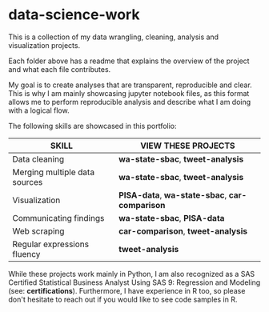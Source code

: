 # data-science-work
This is a collection of my data wrangling, cleaning, analysis and visualization projects. 

Each folder above has a readme that explains the overview of the project and what each file contributes.

My goal is to create analyses that are transparent, reproducible and clear. This is why I am mainly showcasing jupyter notebook files, as this format allows me to perform reproducible analysis and describe what I am doing with a logical flow.

The following skills are showcased in this portfolio:

| SKILL                           | VIEW THESE PROJECTS                     |
|---------------------------------|------------------------------------     |
|Data cleaning                    | **wa-state-sbac**, **tweet-analysis**           |
|Merging multiple data sources    | **wa-state-sbac**, **tweet-analysis**           |
|Visualization                    | **PISA-data**, **wa-state-sbac**, **car-comparison**|
|Communicating findings           | **wa-state-sbac**, **PISA-data**                |
|Web scraping                     | **car-comparison**, **tweet-analysis**          |
|Regular expressions fluency      | **tweet-analysis**                          | 

While these projects work mainly in Python, I am also recognized as a SAS Certified Statistical Business Analyst Using SAS 9: Regression and Modeling (see: **certifications**). 
Furthermore, I have experience in R too, so please don't hesitate to reach out if you would like to see code samples in R.
